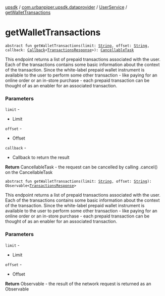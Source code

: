 [upsdk](../../index.md) / [com.urbanpiper.upsdk.dataprovider](../index.md) / [UserService](index.md) / [getWalletTransactions](./get-wallet-transactions.md)

# getWalletTransactions

`abstract fun getWalletTransactions(limit: `[`String`](https://kotlinlang.org/api/latest/jvm/stdlib/kotlin/-string/index.html)`, offset: `[`String`](https://kotlinlang.org/api/latest/jvm/stdlib/kotlin/-string/index.html)`, callback: `[`Callback`](../-callback/index.md)`<`[`TransactionsResponse`](../../com.urbanpiper.upsdk.model.networkresponse/-transactions-response/index.md)`>): `[`CancellableTask`](../-cancellable-task/index.md)

This endpoint returns a list of prepaid transactions associated with the user.
Each of the transactions contains some basic information about the context of the transaction.
Since the white-label prepaid wallet instrument is available to the user to perform some other
transaction - like paying for an online order or an in-store purchase -
each prepaid transaction can be thought of as an enabler for an associated transaction.

### Parameters

`limit` -
* Limit

`offset` -
* Offset

`callback` -
* Callback to return the result

**Return**
CancellableTask - the request can be cancelled by calling .cancel() on the CancellableTask

`abstract fun getWalletTransactions(limit: `[`String`](https://kotlinlang.org/api/latest/jvm/stdlib/kotlin/-string/index.html)`, offset: `[`String`](https://kotlinlang.org/api/latest/jvm/stdlib/kotlin/-string/index.html)`): Observable<`[`TransactionsResponse`](../../com.urbanpiper.upsdk.model.networkresponse/-transactions-response/index.md)`>`

This endpoint returns a list of prepaid transactions associated with the user.
Each of the transactions contains some basic information about the context of the transaction.
Since the white-label prepaid wallet instrument is available to the user to perform some other
transaction - like paying for an online order or an in-store purchase -
each prepaid transaction can be thought of as an enabler for an associated transaction.

### Parameters

`limit` -
* Limit

`offset` -
* Offset

**Return**
Observable - the result of the network request is returned as an Observable

